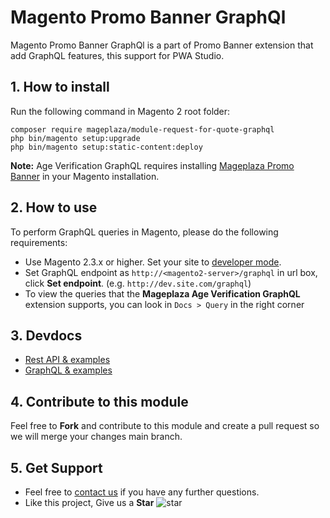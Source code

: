 # Magento Promo Banner GraphQl

Magento Promo Banner GraphQl is a part of Promo Banner extension that add GraphQL features, this support for PWA Studio.
## 1. How to install

Run the following command in Magento 2 root folder:

```
composer require mageplaza/module-request-for-quote-graphql
php bin/magento setup:upgrade
php bin/magento setup:static-content:deploy
```

**Note:**
Age Verification GraphQL requires installing [Mageplaza Promo Banner](https://www.mageplaza.com/magento-2-promo-banner/) in your Magento installation.

## 2. How to use

To perform GraphQL queries in Magento, please do the following requirements:

- Use Magento 2.3.x or higher. Set your site to [developer mode](https://www.mageplaza.com/devdocs/enable-disable-developer-mode-magento-2.html).
- Set GraphQL endpoint as `http://<magento2-server>/graphql` in url box, click **Set endpoint**.
  (e.g. `http://dev.site.com/graphql`)
- To view the queries that the **Mageplaza Age Verification GraphQL** extension supports, you can look in `Docs > Query` in the right corner

## 3. Devdocs

- [Rest API & examples](https://documenter.getpostman.com/view/10589000/T17Na4ek?version=latest)
- [GraphQL & examples](https://documenter.getpostman.com/view/10589000/TVspmpoT)

## 4. Contribute to this module

Feel free to **Fork** and contribute to this module and create a pull request so we will merge your changes main branch.

## 5. Get Support

- Feel free to [contact us](https://www.mageplaza.com/contact.html) if you have any further questions.
- Like this project, Give us a **Star** ![star](https://i.imgur.com/S8e0ctO.png)